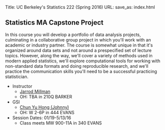 Title: UC Berkeley's Statistics 222 (Spring 2016)
URL: 
save_as: index.html

## Statistics MA Capstone Project

In this course you will develop a portfolio of data analysis projects,
culminating in a collaborative group project in which you'll work with an
academic or industry partner. The course is somewhat unique in that it's
organized around data sets and not around a prespecified set of lecture topics.
However, along the way, we'll cover a variety of methods used in modern applied
statistics, we'll explore computational tools for working with non-standard
data formats and doing reproducible research, and we'll practice the
communication skills you'll need to be a successful practicing statistician.

* Instructor
    * [Jarrod Millman](http://www.jarrodmillman.com)
    * OH: TBA in 210Q BARKER
* GSI
    * [Chun Yu Hong (Johnny)](http://jcyhong.github.io)
    * OH: W 2-6P in 444 EVANS
* Session Dates: 01/19-5/13/16
    * Class meets MW 900-11A in 340 EVANS
